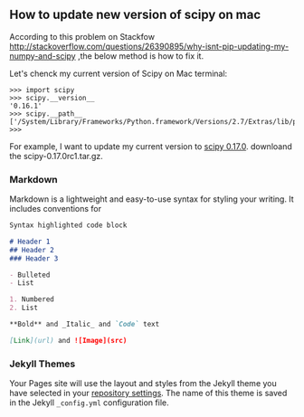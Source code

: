 ## How to update new version of scipy on mac 

According to this problem on Stackfow http://stackoverflow.com/questions/26390895/why-isnt-pip-updating-my-numpy-and-scipy ,the below method is how to fix it.

Let's chenck my current version of Scipy on Mac terminal:

```
>>> import scipy
>>> scipy.__version__
'0.16.1'
>>> scipy.__path__
['/System/Library/Frameworks/Python.framework/Versions/2.7/Extras/lib/python/scipy']
>>> 

```
For example, I want to update my current version to [scipy 0.17.0](https://github.com/scipy/scipy/releases?after=v0.17.0rc2).
downloand the scipy-0.17.0rc1.tar.gz. 



### Markdown

Markdown is a lightweight and easy-to-use syntax for styling your writing. It includes conventions for

```markdown
Syntax highlighted code block

# Header 1
## Header 2
### Header 3

- Bulleted
- List

1. Numbered
2. List

**Bold** and _Italic_ and `Code` text

[Link](url) and ![Image](src)
```


### Jekyll Themes

Your Pages site will use the layout and styles from the Jekyll theme you have selected in your [repository settings](https://github.com/qrslrhko/chiaoyswebsite/settings). The name of this theme is saved in the Jekyll `_config.yml` configuration file.


